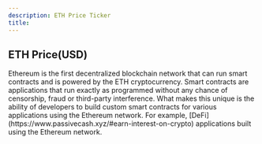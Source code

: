 ```yaml
---
description: ETH Price Ticker
title: 
---
```

<script src="{{ base.url | prepend: site.url }}/assets/js/eth_ticker.js"></script>
<script src="{{ base.url | prepend: site.url }}/assets/js/jquery-3.6.0.min.js"></script>
<link id="stylesheet" rel="stylesheet" type="text/css" href="{{ base.url | prepend: site.url }}/assets/css/eth_ticker.css">

<h2>ETH Price(USD)</h2>

<span class="Price"></span>

<p>Ethereum is the first decentralized blockchain network that can run smart contracts and is powered by the ETH cryptocurrency. Smart contracts are applications that run exactly as programmed without any chance of censorship, fraud or third-party interference. What makes this unique is the ability of developers to build custom smart contracts for various applications using the Ethereum network. For example, [DeFi](https://www.passivecash.xyz/#earn-interest-on-crypto) applications built using the Ethereum network.</p>
